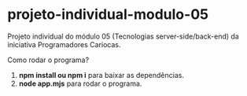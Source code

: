 # projeto-individual-modulo-05
Projeto individual do módulo 05 (Tecnologias server-side/back-end) da iniciativa Programadores Cariocas.

Como rodar o programa?

1. **npm install ou npm i** para baixar as dependências. <br/>
2.  **node app.mjs** para rodar o programa.